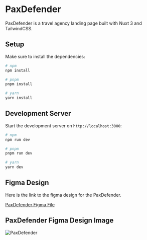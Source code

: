 # PaxDefender

PaxDefender is a travel agency landing page built with Nuxt 3 and TailwindCSS.

## Setup

Make sure to install the dependencies:

```bash
# npm
npm install

# pnpm
pnpm install

# yarn
yarn install
```

## Development Server

Start the development server on `http://localhost:3000`:

```bash
# npm
npm run dev

# pnpm
pnpm run dev

# yarn
yarn dev
```

## Figma Design

Here is the link to the figma design for the PaxDefender.

[PaxDefender Figma File](https://www.figma.com/file/ueZJdVwFai18bVSDnkhsN1/Travel-Website-Landing-Page-(Community)-(Copy)?type=design&node-id=0%3A1&mode=design&t=nFhek10pRK80Fsv0-1)

## PaxDefender Figma Design Image

![PaxDefender ](/paxdefender.jpg "PaxDefender ")

